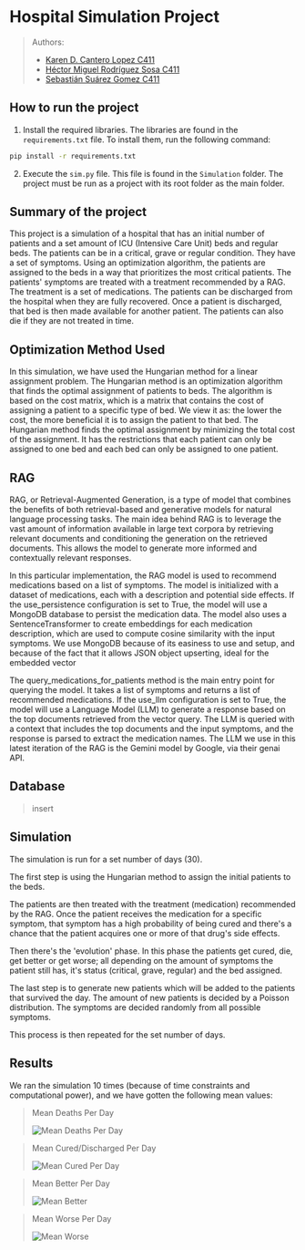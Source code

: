 # Hospital Simulation Project

>Authors:
> - [Karen D. Cantero Lopez C411]()
> - [Héctor Miguel Rodríguez Sosa C411]()
> - [Sebastián Suárez Gomez C411]()

## How to run the project
1. Install the required libraries. The libraries are found in the `requirements.txt` file. To install them, run the following command:
```bash
pip install -r requirements.txt
```
2. Execute the `sim.py` file. This file is found in the `Simulation` folder. The project must be run as a project with its root folder as the main folder.

## Summary of the project
This project is a simulation of a hospital that has an initial number of patients and a set amount of ICU (Intensive Care Unit) beds and regular beds. The patients can be in a critical, grave or regular condition. They have a set of symptoms. Using an optimization algorithm, the patients are assigned to the beds in a way that prioritizes the most critical patients. The patients' symptoms are treated with a treatment recommended by a RAG. The treatment is a set of medications. The patients can be discharged from the hospital when they are fully recovered. Once a patient is discharged, that bed is then made available for another patient. The patients can also die if they are not treated in time.

## Optimization Method Used
In this simulation, we have used the Hungarian method for a linear assignment problem. The Hungarian method is an optimization algorithm that finds the optimal assignment of patients to beds. 
The algorithm is based on the cost matrix, which is a matrix that contains the cost of assigning a patient to a specific type of bed. We view it as: the lower the cost, the more beneficial it is to assign the patient to that bed.
The Hungarian method finds the optimal assignment by minimizing the total cost of the assignment. It has the restrictions that each patient can only be assigned to one bed and each bed can only be assigned to one patient.

## RAG

RAG, or Retrieval-Augmented Generation, is a type of model that combines the benefits of both retrieval-based and generative models for natural language processing tasks. The main idea behind RAG is to leverage the vast amount of information available in large text corpora by retrieving relevant documents and conditioning the generation on the retrieved documents. This allows the model to generate more informed and contextually relevant responses.  

In this particular implementation, the RAG model is used to recommend medications based on a list of symptoms. The model is initialized with a dataset of medications, each with a description and potential side effects. If the use_persistence configuration is set to True, the model will use a MongoDB database to persist the medication data. The model also uses a SentenceTransformer to create embeddings for each medication description, which are used to compute cosine similarity with the input symptoms. We use MongoDB because of its easiness to use and setup, and because of the fact that it allows JSON object upserting, ideal for the embedded vector

The query_medications_for_patients method is the main entry point for querying the model. It takes a list of symptoms and returns a list of recommended medications. If the use_llm configuration is set to True, the model will use a Language Model (LLM) to generate a response based on the top documents retrieved from the vector query. The LLM is queried with a context that includes the top documents and the input symptoms, and the response is parsed to extract the medication names. The LLM we use in this latest iteration of the RAG is the Gemini model by Google, via their genai API.

## Database
> insert

## Simulation
The simulation is run for a set number of days (30).

The first step is using the Hungarian method to assign the initial patients to the beds.

The patients are then treated with the treatment (medication) recommended by the RAG. Once the patient receives the medication 
for a specific symptom, that symptom has a high probability of being cured and there's a chance that the patient acquires one
or more of that drug's side effects.

Then there's the 'evolution' phase. In this phase the patients get cured, die, get better or get worse; all depending on the
amount of symptoms the patient still has, it's status (critical, grave, regular) and the bed assigned. 

The last step is to generate new patients which will be added to the patients that survived the day. The amount of new patients is decided by a Poisson distribution.
The symptoms are decided randomly from all possible symptoms.

This process is then repeated for the set number of days.

## Results
We ran the simulation 10 times (because of time constraints and computational power), and we have gotten the following mean values:

> Mean Deaths Per Day
> 
> ![Mean Deaths Per Day](   https://i.postimg.cc/zftmf7fM/deaths.png)

> Mean Cured/Discharged Per Day
> 
> ![Mean Cured Per Day](https://i.postimg.cc/vH3ChXrm/cured.png)

>Mean Better Per Day
> 
> ![Mean Better](https://i.postimg.cc/XYv66tjF/better.png)

> Mean Worse Per Day
> 
> ![Mean Worse](https://i.postimg.cc/yx7rXSW9/worse.png)








